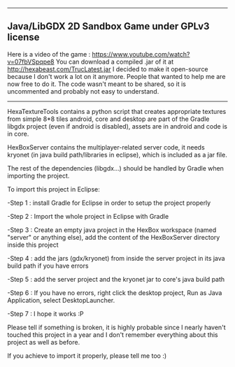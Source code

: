 -----------------------------------------------
Java/LibGDX 2D Sandbox Game under GPLv3 license
-----------------------------------------------

Here is a video of the game : https://www.youtube.com/watch?v=07fbVSpqpe8
You can download a compiled .jar of it at http://hexabeast.com/TrucLatest.jar
I decided to make it open-source because I don't work a lot on it anymore. People that wanted to help me are now free to do it.
The code wasn't meant to be shared, so it is uncommented and probably not easy to understand.

-----------------------------------------------

HexaTextureTools contains a python script that creates appropriate textures from simple 8*8 tiles
android, core and desktop are part of the Gradle libgdx project (even if android is disabled), assets are in android and code is in core.

HexBoxServer contains the multiplayer-related server code, it needs kryonet (in java build path/libraries in eclipse), which is included as a jar file.

The rest of the dependencies (libgdx...) should be handled by Gradle when importing the project.

To import this project in Eclipse:

-Step 1 : install Gradle for Eclipse in order to setup the project properly

-Step 2 : Import the whole project in Eclipse with Gradle

-Step 3 : Create an empty java project in the HexBox workspace (named "server" or anything else), add the content of the HexBoxServer directory inside this project

-Step 4 : add the jars (gdx/kryonet) from inside the server project in its java build path if you have errors

-Step 5 : add the server project and the kryonet jar to core's java build path

-Step 6 : If you have no errors, right click the desktop project, Run as Java Application, select DesktopLauncher.

-Step 7 : I hope it works :P

Please tell if something is broken, it is highly probable since I nearly haven't touched this project in a year and I don't remember everything about this project as well as before.


If you achieve to import it properly, please tell me too :)
